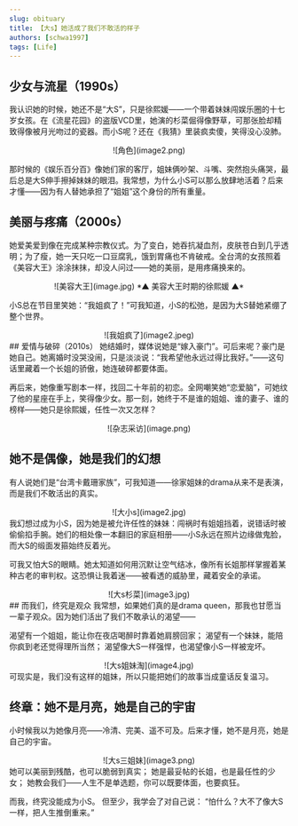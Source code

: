 ```yaml
---
slug: obituary
title: 【大s】她活成了我们不敢活的样子
authors: [schwa1997]
tags: [Life]
---
```



## 少女与流星（1990s）

我认识她的时候，她还不是“大S”，只是徐熙媛——一个带着妹妹闯娱乐圈的十七岁女孩。在《流星花园》的盗版VCD里，她演的杉菜倔得像野草，可那张脸却精致得像被月光吻过的瓷器。而小S呢？还在《我猜》里装疯卖傻，笑得没心没肺。

<center>
![角色](image2.png) 
</center>


那时候的《娱乐百分百》像她们家的客厅，姐妹俩吵架、斗嘴、突然抱头痛哭，最后总是大S伸手擦掉妹妹的眼泪。我常想，为什么小S可以那么放肆地活着？后来才懂——因为有人替她承担了“姐姐”这个身份的所有重量。

## 美丽与疼痛（2000s）
她爱美爱到像在完成某种宗教仪式。为了变白，她吞抗凝血剂，皮肤苍白到几乎透明；为了瘦，她一天只吃一口豆腐乳，饿到胃痛也不肯破戒。全台湾的女孩照着《美容大王》涂涂抹抹，却没人问过——她的美丽，是用疼痛换来的。


<center>
![美容大王](image.jpg)  
*▲ 美容大王时期的徐熙媛 ▲*
</center>


小S总在节目里笑她：“我姐疯了！”可我知道，小S的松弛，是因为大S替她紧绷了整个世界。
<center>
![我姐疯了](image2.jpeg)
</center>
## 爱情与破碎（2010s）
她结婚时，媒体说她是“嫁入豪门”。可后来呢？豪门是她自己。她离婚时没哭没闹，只是淡淡说：“我希望他永远过得比我好。”——这句话里藏着一个长姐的骄傲，她连破碎都要体面。



再后来，她像重写剧本一样，找回二十年前的初恋。全网嘲笑她“恋爱脑”，可她纹了他的星座在手上，笑得像少女。那一刻，她终于不是谁的姐姐、谁的妻子、谁的榜样——她只是徐熙媛，任性一次又怎样？
<center>
![杂志采访](image.png)
</center>

## 她不是偶像，她是我们的幻想
有人说她们是“台湾卡戴珊家族”，可我知道——徐家姐妹的drama从来不是表演，而是我们不敢活出的真实。
<center>
![大小s](image2.jpg)
</center>
我幻想过成为小S，因为她是被允许任性的妹妹：闯祸时有姐姐挡着，说错话时被偷偷掐手腕。她们的相处像一本翻旧的家庭相册——小S永远在照片边缘做鬼脸，而大S的缎面发箍始终反着光。



可我又怕大S的眼睛。她太知道如何用沉默让空气结冰，像所有长姐那样掌握着某种古老的审判权。这恐惧让我着迷——被看透的威胁里，藏着安全的承诺。
<center>
![大s杉菜](image3.jpg)
</center>
## 而我们，终究是观众
我常想，如果她们真的是drama queen，那我也甘愿当一辈子观众。因为她们活出了我们不敢承认的渴望——

渴望有一个姐姐，能让你在夜店喝醉时靠着她肩膀回家；
渴望有一个妹妹，能陪你疯到老还觉得理所当然；
渴望像大S一样强悍，也渴望像小S一样被宠坏。
<center>
![大s姐妹淘](image4.jpg)
</center>
可现实是，我们没有这样的姐妹，所以只能把她们的故事当成童话反复温习。

## 终章：她不是月亮，她是自己的宇宙
小时候我以为她像月亮——冷清、完美、遥不可及。后来才懂，她不是月亮，她是自己的宇宙。
<center>
![大s三姐妹](image3.png)
</center>
她可以美丽到残酷，也可以脆弱到真实；
她是最妥帖的长姐，也是最任性的少女；
她教会我们——人生不是单选题，你可以既要体面，也要疯狂。

而我，终究没能成为小S。
但至少，我学会了对自己说：
“怕什么？大不了像大S一样，把人生推倒重来。”



